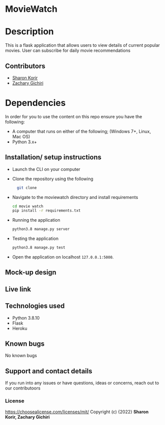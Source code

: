 
# MovieWatch


# Description
This is a flask application that allows users to view details of current popular movies. User can subscribe for daily movie recommendations


## Contributors

- [Sharon Korir](https://github.com/sharonkorir)
- [Zachary Gichiri](https://github.com/gichirigichuru)

# Dependencies

In order for you to use the content on this repo ensure you have the following:

- A computer that runs on either of the following; (Windows 7+, Linux, Mac OS)
- Python 3.x+

## Installation/ setup instructions

* Launch the CLI on your computer

* Clone the repository using the following
  ```bash
    git clone 
  ```
* Navigate to the moviewatch directory and install requirements
  ```bash
  cd movie watch
  pip install -r requirements.txt
  ```
* Running the application
  ```bash
  python3.8 manage.py server
  ```
* Testing the application
  ```bash
  python3.8 manage.py test
  ```
* Open the application on localhost `127.0.0.1:5000`.

## Mock-up design



## Live link



## Technologies used

* Python 3.8.10
* Flask 
* Heroku

## Known bugs

No known bugs

## Support and contact details

If you run into any issues or have questions, ideas or concerns, reach out to our contributoors

### License
https://choosealicense.com/licenses/mit/ 
Copyright (c) {2022} **Sharon Korir, Zachary Gichiri**